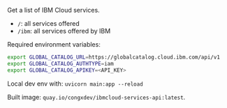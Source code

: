 Get a list of IBM Cloud services.

- `/`: all services offered
- `/ibm`: all services offered by IBM

Required environment variables:

```bash
export GLOBAL_CATALOG_URL=https://globalcatalog.cloud.ibm.com/api/v1
export GLOBAL_CATALOG_AUTHTYPE=iam
export GLOBAL_CATALOG_APIKEY=<API_KEY>
```

Local dev env with: `uvicorn main:app --reload`

Built image: `quay.io/congxdev/ibmcloud-services-api:latest`.